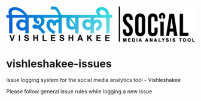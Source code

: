 ![Alt text](smat-logo.png?raw=true "Vishleshakee - The Social Media Analytics Tool")
# vishleshakee-issues
Issue logging system for the social media analytics tool - Vishleshakee

Please follow general issue rules while logging a new issue
